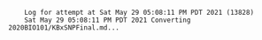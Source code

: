         Log for attempt at Sat May 29 05:08:11 PM PDT 2021 (13828)
        Sat May 29 05:08:11 PM PDT 2021 Converting 2020BIO101/KBxSNPFinal.md...

